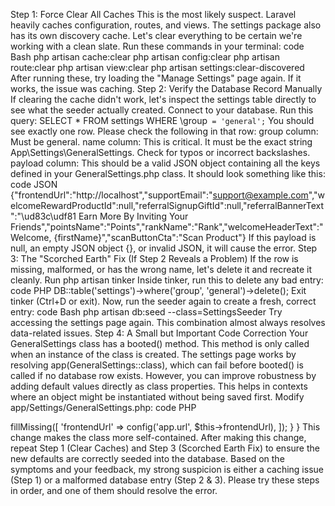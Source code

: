 Step 1: Force Clear All Caches
This is the most likely suspect. Laravel heavily caches configuration, routes, and views. The settings package also has its own discovery cache. Let's clear everything to be certain we're working with a clean slate.
Run these commands in your terminal:
code
Bash
php artisan cache:clear
php artisan config:clear
php artisan route:clear
php artisan view:clear
php artisan settings:clear-discovered
After running these, try loading the "Manage Settings" page again. If it works, the issue was caching.
Step 2: Verify the Database Record Manually
If clearing the cache didn't work, let's inspect the settings table directly to see what the seeder actually created.
Connect to your database.
Run this query: SELECT * FROM settings WHERE \group` = 'general';`
You should see exactly one row. Please check the following in that row:
group column: Must be general.
name column: This is critical. It must be the exact string App\Settings\GeneralSettings. Check for typos or incorrect backslashes.
payload column: This should be a valid JSON object containing all the keys defined in your GeneralSettings.php class. It should look something like this:
code
JSON
{"frontendUrl":"http://localhost","supportEmail":"support@example.com","welcomeRewardProductId":null,"referralSignupGiftId":null,"referralBannerText":"\ud83c\udf81 Earn More By Inviting Your Friends","pointsName":"Points","rankName":"Rank","welcomeHeaderText":"Welcome, {firstName}","scanButtonCta":"Scan Product"}
If this payload is null, an empty JSON object {}, or invalid JSON, it will cause the error.
Step 3: The "Scorched Earth" Fix (If Step 2 Reveals a Problem)
If the row is missing, malformed, or has the wrong name, let's delete it and recreate it cleanly.
Run php artisan tinker
Inside tinker, run this to delete any bad entry:
code
PHP
DB::table('settings')->where('group', 'general')->delete();
Exit tinker (Ctrl+D or exit).
Now, run the seeder again to create a fresh, correct entry:
code
Bash
php artisan db:seed --class=SettingsSeeder
Try accessing the settings page again. This combination almost always resolves data-related issues.
Step 4: A Small but Important Code Correction
Your GeneralSettings class has a booted() method. This method is only called when an instance of the class is created. The settings page works by resolving app(GeneralSettings::class), which can fail before booted() is called if no database row exists.
However, you can improve robustness by adding default values directly as class properties. This helps in contexts where an object might be instantiated without being saved first.
Modify app/Settings/GeneralSettings.php:
code
PHP
<?php

namespace App\Settings;

use Spatie\LaravelSettings\Settings;

class GeneralSettings extends Settings
{
    // Assign default values directly to the properties
    public string $frontendUrl = 'http://localhost';
    public string $supportEmail = 'support@example.com';
    public ?int $welcomeRewardProductId = null;
    public ?int $referralSignupGiftId = null;
    public string $referralBannerText = '🎁 Earn More By Inviting Your Friends';
    public string $pointsName = 'Points';
    public string $rankName = 'Rank';
    public string $welcomeHeaderText = 'Welcome, {firstName}';
    public string $scanButtonCta = 'Scan Product';

    public static function group(): string
    {
        return 'general';
    }

    // You can keep the booted method as a fallback, but the direct property defaults are more robust.
    public function booted(): void
    {
        // Now you can use config() to override the defaults if needed
        $this->fillMissing([
            'frontendUrl' => config('app.url', $this->frontendUrl),
        ]);
    }
}
This change makes the class more self-contained. After making this change, repeat Step 1 (Clear Caches) and Step 3 (Scorched Earth Fix) to ensure the new defaults are correctly seeded into the database.
Based on the symptoms and your feedback, my strong suspicion is either a caching issue (Step 1) or a malformed database entry (Step 2 & 3). Please try these steps in order, and one of them should resolve the error.